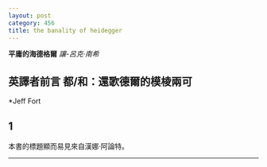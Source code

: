```yaml
---
layout: post
category: 456
title: the banality of heidegger
---
```


**平庸的海德格爾** 
*讓-呂克·南希*

## 英譯者前言  都/和：還歌德爾的模棱兩可
*Jeff Fort


## 1
本書的標題顯而易見來自漢娜·阿論特。




--------




